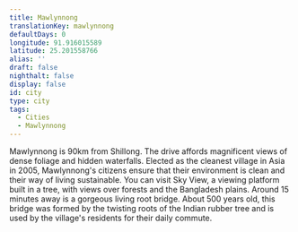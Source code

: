 ```yaml
---
title: Mawlynnong
translationKey: mawlynnong
defaultDays: 0
longitude: 91.916015589
latitude: 25.201558766
alias: ''
draft: false
nighthalt: false
display: false
id: city
type: city
tags:
  - Cities
  - Mawlynnong
---
```

Mawlynnong is 90km from Shillong. The drive affords magnificent views of dense foliage and hidden waterfalls. Elected as the cleanest village in Asia in 2005, Mawlynnong's citizens ensure that their environment is clean and their way of living sustainable. You can visit Sky View, a viewing platform built in a tree, with views over forests and the Bangladesh plains. Around 15 minutes away is a gorgeous living root bridge. About 500 years old, this bridge was formed by the twisting roots of the Indian rubber tree and is used by the village's residents for their daily commute. 